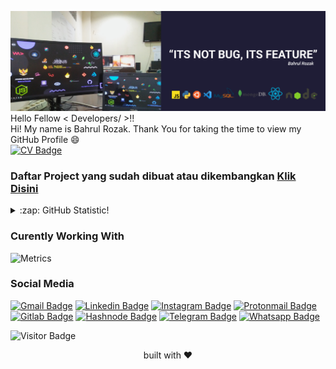 ![](https://github.com/Bahrul-Rozak/Bahrul-Rozak/blob/master/hai_v.png)
Hello Fellow < Developers/ >!!
<br>
Hi! My name is Bahrul Rozak. Thank You for taking the time to view my GitHub Profile :smile:
<br>
[![CV Badge](https://img.shields.io/badge/-DownloadCV-white?style=plastic&logo=CV&link=https://bahrul-rozak.github.io/CV/images/Latest_CV.pdf)](https://bahrul-rozak.github.io/CV/images/Latest_CV.pdf)
<br>
### Daftar Project yang sudah dibuat atau dikembangkan [Klik Disini](https://www.higithub.com/Bahrul-Rozak/user)
<details>
  <summary>:zap: GitHub Statistic!</summary>
 
## Statistic Github
<!-- <p align="center">
  <a>
    <img align="left" src="https://github-readme-streak-stats.herokuapp.com/?user=Bahrul-Rozak&theme=dark&hide_border=true" alt="Bahrul-Rozak"/>
  </a>
</p> -->
    
<!-- <p><a href="https://github.com/ryo-ma/github-profile-trophy"><img src="https://github-profile-trophy.vercel.app/?username=Bahrul-Rozak&row=2&column=8&margin-w=15&margin-h=15&theme=dracula&no-bg=true&no-frame=true" alt="Bahrul-Rozak" /></a></p> -->
 
[![Github Stats](https://github-readme-stats.vercel.app/api?username=Bahrul-Rozak&theme=cobalt&show_icons=true)](https://github.com/Bahrul-Rozak)
![Top Langs](https://github-readme-stats.vercel.app/api/top-langs/?username=Bahrul-Rozak&hide=TeX&layout=compact&theme=cobalt)
    
</details>
<!-- <div>
    <img src="https://activity-graph.herokuapp.com/graph?username=Bahrul-Rozak&theme=xcode&area=true" />    
</div>
<center>Note: Increase 1% every day better</center> <br>
 -->
<h3> Curently Working With </h3>

![Metrics](https://metrics.lecoq.io/Bahrul-Rozak?template=terminal&base.header=0&base.activity=0&base.repositories=0&base.metadata=0&languages=1&languages.limit=8&languages.colors=github&languages.threshold=0%25&config.timezone=America%2FToronto)

### Social Media
[![Gmail Badge](https://img.shields.io/badge/-Gmail-white?style=plastic&logo=Gmail&link=mailto:@gmail.com)](mailto:@gmail.com)
[![Linkedin Badge](https://img.shields.io/badge/-LinkedIn-blue?style=plastic&logo=Linkedin&link=https://id.linkedin.com/in/bahrul-rozak-a89317212)](https://id.linkedin.com/in/bahrul-rozak-a89317212) 
[![Instagram Badge](https://img.shields.io/badge/-Instagram-white?style=plastic&logo=instagram&link=https://www.instagram.com/rozak.js/)](https://www.instagram.com/rozak.js/)
[![Protonmail Badge](https://img.shields.io/badge/-Protonmail-white?style=plastic&logo=Protonmail&link=mailto:@protonmail.com)](mailto:@protonmail.com)
[![Gitlab Badge](https://img.shields.io/badge/-Gitlab-white?style=plastic&logo=Gitlab&link=https://gitlab.com/bahrulrozak1453)](https://gitlab.com/bahrulrozak1453)
[![Hashnode Badge](https://img.shields.io/badge/-Hashnode-white?style=plastic&logo=Hashnode&link=https://hashnode.com/@Rozak1453)](https://hashnode.com/@Rozak1453)
[![Telegram Badge](https://img.shields.io/badge/-Telegram-white?style=plastic&logo=Telegram&link=https://t.me/zakcodes)](https://t.me/zakcodes)
[![Whatsapp Badge](https://img.shields.io/badge/-Whatsapp-white?style=plastic&logo=Whatsapp&link=#)](#)

![Visitor Badge](https://visitor-badge.laobi.icu/badge?page_id=Bahrul-Rozak)

<!-- [Download My CV](https://bahrul-rozak.github.io/CV/images/CV-Bahrul-Rozak.pdf) -->
<p align="center">
built with ❤️
</p>


